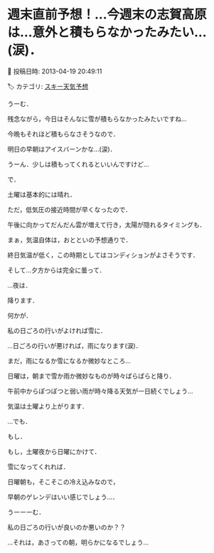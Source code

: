 # 週末直前予想！…今週末の志賀高原は…意外と積もらなかったみたい…(涙)．

📅 投稿日時: 2013-04-19 20:49:11

🏷️ カテゴリ: [スキー天気予想](c6554f5c3c106093b511a8daae23757e8.md)

うーむ．


残念ながら，今日はそんなに雪が積もらなかったみたいですね…


今晩もそれほど積もらなさそうなので．


明日の早朝はアイスバーンかな…(涙)．


うーん．少しは積もってくれるといいんですけど…





で．


土曜は基本的には晴れ．


ただ，低気圧の接近時間が早くなったので．


午後に向かってだんだん雲が増えて行き，太陽が隠れるタイミングも．


まぁ，気温自体は，おとといの予想通りで．


終日気温が低く，この時期としてはコンディションがよさそうです．





そして…夕方からは完全に曇って．


…夜は．


降ります．


何かが．





私の日ごろの行いがよければ雪に．


…日ごろの行いが悪ければ，雨になります(涙)．


まだ，雨になるか雪になるか微妙なところ…





日曜は，朝まで雪か雨か微妙なものが時々ぱらぱらと降り．


午前中からぽつぽつと弱い雨が時々降る天気が一日続くでしょう…


気温は土曜より上がります．





…でも．


もし．


もし，土曜夜から日曜にかけて．


雪になってくれれば．


日曜朝も，そこそこの冷え込みなので，


早朝のゲレンデはいい感じでしょう…．





うーーーむ．


私の日ごろの行いが良いのか悪いのか？？


…それは，あさっての朝，明らかになるでしょう…
